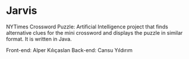 # Jarvis
 
NYTimes Crossword Puzzle: Artificial Intelligence project that finds alternative clues for the mini crossword and displays the puzzle in similar format. It is written in Java.

Front-end: Alper Kılıçaslan 
Back-end: Cansu Yıldırım
